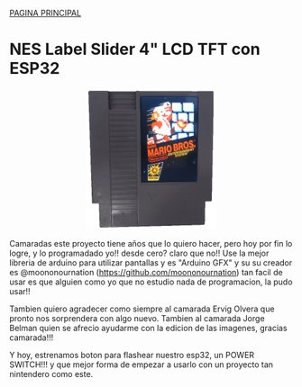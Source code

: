 [PAGINA PRINCIPAL](index.md)

# NES Label Slider 4" LCD TFT con ESP32



<p align="center">
 <img src="imagenes/cartucho.gif"
height="250">
</p>

<script type="module" src="web/install-button.js?module">conectar</script>
<esp-web-install-button manifest="proyectos/nescart/manifest.json"></esp-web-install-button>

Camaradas este proyecto tiene años que lo quiero hacer, pero hoy por fin lo logre, y lo programadado yo!! desde cero? claro que no!!
Use la mejor libreria de arduino para utilizar pantallas y es "Arduino GFX" y su su creador es @moononournation (https://github.com/moononournation) tan facil de usar es que alguien como yo que no estudio nada de programacion, la pudo usar!!

Tambien quiero agradecer como siempre al camarada Ervig Olvera que pronto nos sorprendera con algo nuevo. Tambien al camarada Jorge Belman quien se afrecio ayudarme con la edicion de las imagenes, gracias camarada!!!

Y hoy, estrenamos boton para flashear nuestro esp32, un POWER SWITCH!!! y que mejor forma de empezar a usarlo con un proyecto tan nintendero como este.






